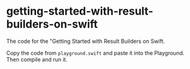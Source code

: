 # getting-started-with-result-builders-on-swift
The code for the "Getting Started with Result Builders on Swift.

Copy the code from `playground.swift` and paste it into the Playground. Then compile and run it.
